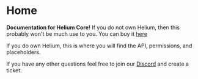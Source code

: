 # Home

**Documentation for Helium Core!** If you do not own Helium, then this probably won't be much use to you. You can buy it [here](https://plasma.services/products/helium)

If you do own Helium, this is where you will find the API, permissions, and placeholders.

If you have any other questions feel free to join our [Discord](https://discord.plasma.services/) and create a ticket.&#x20;
